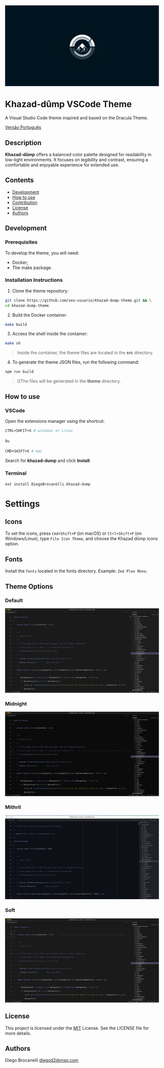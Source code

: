![Khazad-dûmp VSCode Theme project banner](https://raw.githubusercontent.com/Diego-Brocanelli/khazad-dump-theme/refs/heads/main/images/Khazad-dump.png)

# Khazad-dûmp VSCode Theme

A Visual Studio Code theme inspired and based on the Dracula Theme.

[Versão Português](README.md)

## Description

**Khazad-dûmp** offers a balanced color palette designed for readability in low-light environments. It focuses on legibility and contrast, ensuring a comfortable and enjoyable experience for extended use.

## Contents

- [Development](#development)
- [How to use](#how-to-use)
- [Contribution](#contribution)
- [License](#license)
- [Authors](#authors)

## Development

### Prerequisites

To develop the theme, you will need:

- Docker;
- The make package.

### Installation Instructions

1. Clone the theme repository:

```bash
git clone https://github.com/seu-usuario/khazad-dump-theme.git && \
cd khazad-dump-theme
```

2. Build the Docker container:

```bash
make build
```

3. Access the shell inside the container:

```bash
make sh
```

> Inside the container, the theme files are located in the **src** directory.

4. To generate the theme JSON files, run the following command:

```bash
npm run build
```

> OThe files will be generated in the **theme** directory.

## How to use

### VSCode

Open the extensions manager using the shortcut:

```bash
CTRL+SHFIT+X # windows or Linux

Ou

CMD+SHIFT+X # mac
```

Search for **khazad-dump** and click **Install**.

### Terminal

```bash
ext install DiegoBrocanelli.khazad-dump
```

# Settings

## Icons

To set the icons, press `Cmd+Shift+P` (on macOS) or `Ctrl+Shift+P` (on Windows/Linux), type `File Icon Theme`, and choose the Khazad dûmp icons option.

## Fonts

Install the `fonts` located in the fonts directory. Example: `Zed Plex Mono`.

## Theme Options

### Default

![Image of the theme's default option](https://raw.githubusercontent.com/Diego-Brocanelli/khazad-dump-theme/refs/heads/main/images/khazad-dump-vscode.png)

### Midnight

![Image of the theme's midnight option](https://raw.githubusercontent.com/Diego-Brocanelli/khazad-dump-theme/refs/heads/main/images/khazad-dump-midnight-vscode.png)

### Mithril

![Image of the theme's mithril option](https://raw.githubusercontent.com/Diego-Brocanelli/khazad-dump-theme/refs/heads/main/images/khazad-dump-mithril-vscode.png)

### Soft

![Image of the theme's soft option](https://raw.githubusercontent.com/Diego-Brocanelli/khazad-dump-theme/refs/heads/main/images/khazad-dump-soft-vscode.png)

## License

This project is licensed under the [MIT](/LICENSE) License. See the LICENSE file for more details.

## Authors

Diego Brocanelli <diegod2@msn.com>